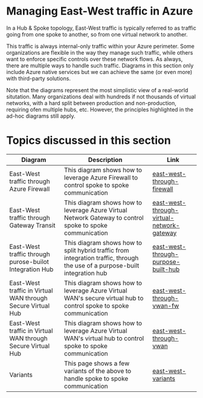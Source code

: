 # Managing East-West traffic in Azure
In a Hub & Spoke topology, East-West traffic is typically referred to as traffic going from one spoke to another, so from one virtual network to another.

This traffic is always internal-only traffic within your Azure perimeter. Some organizations are flexible in the way they manage such traffic, while others want to enforce specific controls over these network flows. As always, there are multiple ways to handle such traffic. Diagrams in this section only include Azure native services but we can achieve the same (or even more) with third-party solutions.

Note that the diagrams represent the most simplistic view of a real-world situtation. Many organizations deal with hundreds if not thousands of virtual networks, with a hard split between production and non-production, requiring ofen multiple hubs, etc. However, the principles highlighted in the ad-hoc diagrams still apply.

# Topics discussed in this section

| Diagram | Description |Link
| ----------- | ----------- | ----------- |
| East-West traffic through Azure Firewall | This diagram shows how to leverage Azure Firewall to control spoke to spoke communication|[east-west-through-firewall](./east-west-through-fw.md) |
| East-West traffic through Gateway Transit | This diagram shows how to leverage Azure Virtual Network Gateway to control spoke to spoke communication|[east-west-through-virtual-network-gateway](./east-west-through-gtw.md) |
| East-West traffic through purose-builot Integration Hub | This diagram shows how to split hybrid traffic from integration traffic, through the use of a purpose-built integration hub|[east-west-through-purpose-built-hub](./east-west-through-int-hub.md) |
| East-West traffic in Virtual WAN through Secure Virtual Hub | This diagram shows how to leverage Azure Virtual WAN's secure virtual hub to control spoke to spoke communication|[east-west-through-vwan-fw](./east-west-through-vwan-fw.md) |
| East-West traffic in Virtual WAN through Secure Virtual Hub | This diagram shows how to leverage Azure Virtual WAN's virtual hub to control spoke to spoke communication|[east-west-through-vwan](./east-west-through-vwan-no-fw.md) |
| Variants | This page shows a few variants of the above to  handle spoke to spoke communication|[east-west-variants](./east-west-variants.md) |

